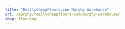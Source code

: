 ```yaml
---
title: "ReallyCheapFloors.com Murphy Warehouse"
url: /murphy/reallycheapfloors-com-murphy-warehouse/
shop: flooring
---
```

